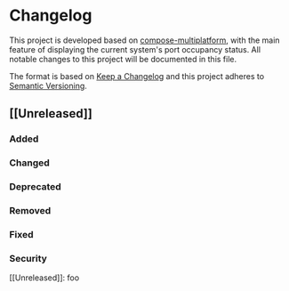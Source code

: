 # Changelog

This project is developed based on [compose-multiplatform](https://github.com/JetBrains/compose-multiplatform), with the main feature of displaying the current system's port occupancy status.
All notable changes to this project will be documented in this file.

The format is based on [Keep a Changelog](https://keepachangelog.com/)
and this project adheres to [Semantic Versioning](https://semver.org/).

## [[Unreleased]]

### Added

### Changed

### Deprecated

### Removed

### Fixed

### Security

[[Unreleased]]: foo
